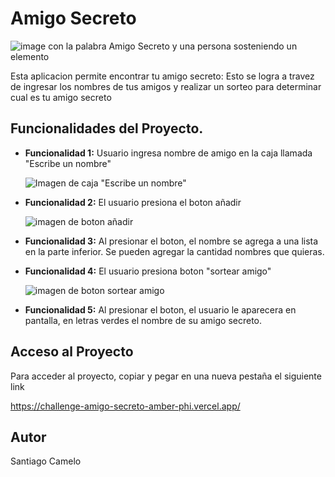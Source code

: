# Amigo Secreto
![image con la palabra Amigo Secreto y una persona sosteniendo un elemento](https://github.com/user-attachments/assets/604f1c6d-d2ab-4e0c-8ebb-71feb87f0c5d)

Esta aplicacion permite encontrar tu amigo secreto: Esto se logra a travez de ingresar los nombres de tus amigos y realizar un sorteo para determinar cual es tu amigo secreto


## Funcionalidades del Proyecto.
- **Funcionalidad 1:** Usuario ingresa nombre de amigo en la caja llamada "Escribe un nombre"
  
  ![Imagen de caja "Escribe un nombre"](https://github.com/user-attachments/assets/abf743ae-4dbf-4488-8df0-0d6f39f0a7ca)


- **Funcionalidad 2:** El usuario presiona el boton añadir
  
  ![imagen de boton añadir](https://github.com/user-attachments/assets/3c1ffc43-8fa7-475e-921f-c932d916fdc2)


- **Funcionalidad 3:** Al presionar el boton, el nombre se agrega a una lista en la parte inferior. Se pueden agregar la cantidad nombres que quieras.

- **Funcionalidad 4:** El usuario presiona boton "sortear amigo"
  
  ![imagen de boton sortear amigo](https://github.com/user-attachments/assets/74686031-2731-4613-9daa-ff8026fc2542)

- **Funcionalidad 5:** Al presionar el boton, el usuario le aparecera en pantalla, en letras verdes el nombre de su amigo secreto.

## Acceso al Proyecto
Para acceder al proyecto, copiar y pegar en una nueva pestaña el siguiente link

https://challenge-amigo-secreto-amber-phi.vercel.app/

## Autor

Santiago Camelo
